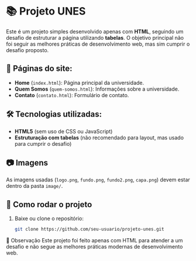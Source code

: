 # 📚 Projeto UNES

Este é um projeto simples desenvolvido apenas com **HTML**, seguindo um desafio de estruturar a página utilizando **tabelas**. O objetivo principal não foi seguir as melhores práticas de desenvolvimento web, mas sim cumprir o desafio proposto.

## 📄 Páginas do site:
- **Home** (`index.html`): Página principal da universidade.
- **Quem Somos** (`quem-somos.html`): Informações sobre a universidade.
- **Contato** (`contato.html`): Formulário de contato.

## 🛠️ Tecnologias utilizadas:
- **HTML5** (sem uso de CSS ou JavaScript)
- **Estruturação com tabelas** (não recomendado para layout, mas usado para cumprir o desafio)

## 📷 Imagens
As imagens usadas (`logo.png`, `fundo.png`, `fundo2.png`, `capa.png`) devem estar dentro da pasta `image/`.

## 🚀 Como rodar o projeto
1. Baixe ou clone o repositório:
   ```sh
   git clone https://github.com/seu-usuario/projeto-unes.git

📌 Observação
Este projeto foi feito apenas com HTML para atender a um desafio e não segue as melhores práticas modernas de desenvolvimento web.
